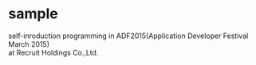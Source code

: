 # sample

self-inroduction programming in ADF2015(Application Developer Festival March 2015)  
at Recruit Holdings Co.,Ltd.  
